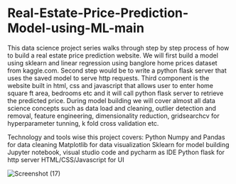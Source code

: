 # Real-Estate-Price-Prediction-Model-using-ML-main
This data science project series walks through step by step process of how to build a real estate price prediction website.
We will first build a model using sklearn and linear regression using banglore home prices dataset from kaggle.com.
Second step would be to write a python flask server that uses the saved model to serve http requests.
Third component is the website built in html, css and javascript that allows user to enter home square ft area, bedrooms etc and it will call python flask server to retrieve the predicted price.
During model building we will cover almost all data science concepts such as data load and cleaning, outlier detection and removal, feature engineering, dimensionality reduction, gridsearchcv for hyperparameter tunning, k fold cross validation etc.

Technology and tools wise this project covers:
Python
Numpy and Pandas for data cleaning
Matplotlib for data visualization
Sklearn for model building
Jupyter notebook, visual studio code and pycharm as IDE
Python flask for http server
HTML/CSS/Javascript for UI













![Screenshot (17)](https://user-images.githubusercontent.com/87602970/183236342-c1ba4392-0b8b-4f66-b350-c61b74db0b3c.png)
